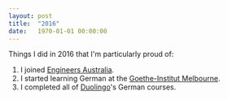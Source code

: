 ```yaml
---
layout: post
title:  "2016"
date:   1970-01-01 00:00:00
---
```


Things I did in 2016 that I'm particularly proud of:

1. I joined [Engineers Australia][].
2. I started learning German at the [Goethe-Institut Melbourne][].
3. I completed all of [Duolingo][]'s German courses.

[Engineers Australia]: https://engineersaustralia.org.au
[Goethe-Institut Melbourne]: https://www.goethe.de/ins/au/en/sta/mel/kur.html
[Duolingo]: https://en.duolingo.com/course/de/en/Learn-German-Online
